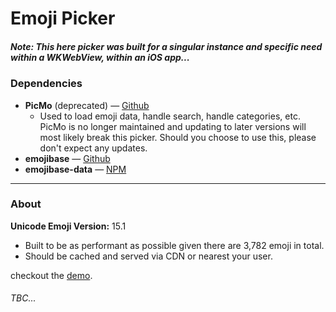 # Emoji Picker

##### **Note:** This here picker was built for a singular instance and specific need within a WKWebView, within an iOS app...

### Dependencies

* **PicMo** (deprecated) — [Github](https://github.com/joeattardi/picmo)
  * Used to load emoji data, handle search, handle categories, etc. PicMo is no longer maintained and updating to later versions will most likely break this picker. Should you choose to use this, please don't expect any updates.
* **emojibase** — [Github](https://github.com/milesj/emojibase)
* **emojibase-data** — [NPM](https://www.npmjs.com/package/emojibase-data)

---

### About

**Unicode Emoji Version:** 15.1

* Built to be as performant as possible given there are 3,782 emoji in total.
* Should be cached and served via CDN or nearest your user.

checkout the [demo](https://designbymind.com/lab/emojipicker).

###### *TBC...*
